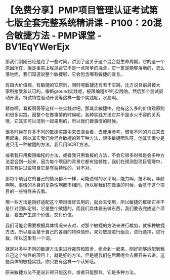 # 【免费分享】PMP项目管理认证考试第七版全套完整系统精讲课 - P100：20混合敏捷方法 - PMP课堂 - BV1EqYWerEjx

那我们刚刚已经是花了一些时间，讲到了这关于这个混合型生命周期，它的这一个原因所在，但是事实上呢混合它不是一点简单的混合，它一定是能够落地的，怎么落地呢，我们知道说整个敏捷呀，它会包含哪有敏捷的宣言。

有四大价值观，有敏捷的12原则，同时呢敏捷还有若干实践，比方说目前最被大家所接受和认可的，像斯ground实践呢，极限编程XP的实践呐，然后那个测试驱动开发，特试特性驱动开发等这样一些个实践呢，水晶啊。

精益啊，看板啊等等这样一些实践对吧，那其实敏捷中，他有这么多的价值观原则和很多实践，而整个在做事情的时候呢，各种实践方法它并不是水火不容的关系哦，它其实可以混到一起来用的，所以我们做事情的时候。

很多时候在许多不同的敏捷实践中来去混合着，去使用参考，借鉴不同的方式来去用起来，所以其实我们会混合敏捷的若干种方法，很多敏捷团队呀，他其实很少是说只用一种敏捷的方法，我只用SCRT方法。

或者我只用极限编程的方法，或者我只用看板的方法，不会它很多时候是会多种方法混合到一起来，因为每个项目的背景它都有独特性，我们在预测型项目管理中，其实有讲过说项目它是有独特性的，对不对。

那每个项目它的自己的情况都不一样，可能说带的水平啊，能力啊，技术啊，年龄啊啊，事情的本身的复杂性啊都不相同，所以呢我们在做事的时候，会基于这个项目的一些特性来去看。

哪一些方法是刚好适配这个项目很好去用的，就会去使用，所以敏捷的框架它并不是针对团队定制，它是整个敏捷的，而我们具体要去做东西，我们要去完成这个项目，要去产生这个价值，交付价值。

我们可能会需要根据具体情况来去对，对那个敏捷的方法来进行裁剪，就多种敏捷方法，所以是会基于自己的各自的特殊情形，来对敏捷进行组合，进行选择，进行裁，所以这里有一个词。

就是对多种不同的敏捷方法来进行裁剪和取舍，组合到一起来，刚好能够适配到我自己这个特性的项目上，就是好的方法，但是呢我们在后面呢会去展开来去讲，这些具体的敏捷实践，你只要有这样一个认知哦。

原来敏捷方法不是说非得只能这样，或者只能那样，它是多种方法。
